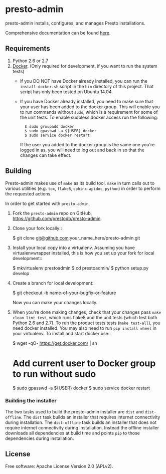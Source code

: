 # presto-admin

presto-admin installs, configures, and manages Presto installations.

Comprehensive documentation can be found [here](http://prestodb.github.io/presto-admin/).

## Requirements

1. Python 2.6 or 2.7
2. [Docker](https://www.docker.com/). (Only required for development, if you want to run the system tests)
    * If you DO NOT have Docker already installed, you can run the `install-docker.sh`
      script in the `bin` directory of this project. That script has only been tested on
      Ubuntu 14.04.
    * If you have Docker already installed, you need to make sure that your user has
      been added to the docker group. This will enable you to run commands without `sudo`,
      which is a requirement for some of the unit tests. To enable sudoless docker access
      run the following:
      
            $ sudo groupadd docker
            $ sudo gpasswd -a ${USER} docker
            $ sudo service docker restart
            
      If the user you added to the docker group is the same one you're logged in as, you will
      need to log out and back in so that the changes can take effect.

## Building

Presto-admin makes use of `make` as its build tool. `make` in turn calls out to various utilities (e.g.
`tox`, `flake8`, `sphinx-apidoc`, `python`) in order to perform the requested actions.

In order to get started with `presto-admin`,
1. Fork the `presto-admin` repo on GitHub, https://github.com/prestodb/presto-admin.
2. Clone your fork locally::

    $ git clone git@github.com:your_name_here/presto-admin.git

3. Install your local copy into a virtualenv. Assuming you have virtualenvwrapper installed, this is how you set up your fork for local development::

    $ mkvirtualenv prestoadmin
    $ cd prestoadmin/
    $ python setup.py develop

4. Create a branch for local development::

    $ git checkout -b name-of-your-bugfix-or-feature

   Now you can make your changes locally.

5. When you're done making changes, check that your changes pass `make clean lint test`, which runs flake8 and the unit tests (which test both Python 2.6 and 2.7).
To run the product tests tests (`make test-all`), you need docker installed. You may also need to run `pip install wheel` in your virtualenv. To install and start docker use::

    $ wget -qO- https://get.docker.com/ | sh

    # Add current user to Docker group to run without sudo
    $ sudo gpasswd -a ${USER} docker
    $ sudo service docker restart


### Building the installer

The two tasks used to build the presto-admin installer are `dist` and 
`dist-offline`. The `dist` task builds an installer that requires internet 
connectivity during installation. The `dist-offline` task builds an installer
that does not require internet connectivity during installation. Instead the
offline installer downloads all dependencies at build time and points `pip` to 
those dependencies during installation. 

## License

Free software: Apache License Version 2.0 (APLv2).
